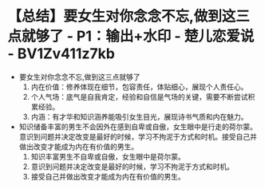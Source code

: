 # 【总结】要女生对你念念不忘,做到这三点就够了 - P1：输出+水印 - 楚儿恋爱说 - BV1Zv411z7kb

-   要女生对你念念不忘,做到这三点就够了
    1.  内在价值：修养体现在细节，包容责任，体贴细心，展现个人责任心。
    2.  个人气场：底气是自我肯定，经验和自信是气场的关键，需要不断尝试积累经验。
    3.  内涵：有才华和知识涵养能吸引女生目光，展现诗书气质和内在魅力。
-   知识储备丰富的男生不会因外在感到自卑或自傲，女生眼中是行走的荷尔蒙。意识到问题并决定改变是最好的时候，学习不拘泥于方式和时机。接受自己并做出改变才能成为内在有价值的男生。
    1.  知识丰富男生不自卑或自傲，女生眼中是荷尔蒙。
    2.  意识到问题并决定改变是最好的时候，学习不拘泥于方式和时机。
    3.  接受自己并做出改变才能成为内在有价值的男生。